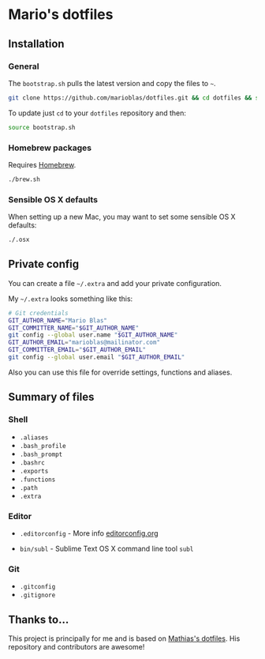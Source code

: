 # Mario's dotfiles

## Installation
### General
The `bootstrap.sh` pulls the latest version and copy the files to `~`.
```bash
git clone https://github.com/marioblas/dotfiles.git && cd dotfiles && source bootstrap.sh
```
To update just `cd` to your `dotfiles` repository and then:
```bash
source bootstrap.sh
```
### Homebrew packages
Requires [Homebrew](http://brew.sh/).
```bash
./brew.sh
```
### Sensible OS X defaults
When setting up a new Mac, you may want to set some sensible OS X defaults:
```bash
./.osx
```

## Private config
You can create a file `~/.extra` and add your private configuration.

My `~/.extra` looks something like this:
```bash
# Git credentials
GIT_AUTHOR_NAME="Mario Blas"
GIT_COMMITTER_NAME="$GIT_AUTHOR_NAME"
git config --global user.name "$GIT_AUTHOR_NAME"
GIT_AUTHOR_EMAIL="marioblas@mailinator.com"
GIT_COMMITTER_EMAIL="$GIT_AUTHOR_EMAIL"
git config --global user.email "$GIT_AUTHOR_EMAIL"
```
Also you can use this file for override settings, functions and aliases.

## Summary of files

### Shell
* `.aliases`
* `.bash_profile`
* `.bash_prompt`
* `.bashrc`
* `.exports`
* `.functions`
* `.path`
* `.extra`

### Editor
* `.editorconfig` - More info [editorconfig.org](http://editorconfig.org/)

* `bin/subl` - Sublime Text OS X command line tool `subl`

### Git
* `.gitconfig`
* `.gitignore`

## Thanks to...
This project is principally for me and is based on [Mathias's dotfiles](https://github.com/mathiasbynens/dotfiles). His repository and contributors are awesome!
